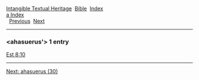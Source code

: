 [Intangible Textual Heritage](../../index)  [Bible](../index) 
[Index](index)   
[a Index](_a_)  
  [Previous](c00325)  [Next](c00327) 

------------------------------------------------------------------------

### &lt;ahasuerus'&gt; 1 entry

[Est 8:10](../kjv/est008.htm#010)  

------------------------------------------------------------------------

[Next: ahasuerus (30)](c00327)
